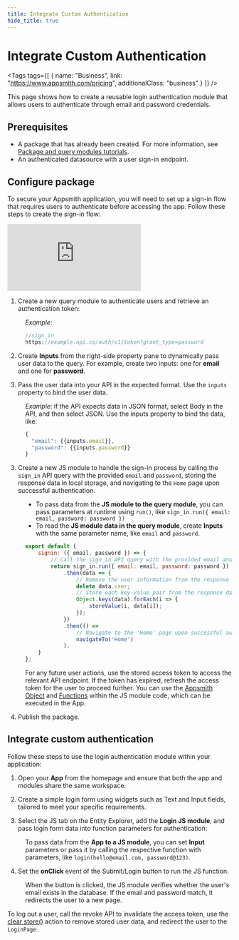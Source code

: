 ```yaml
---
title: Integrate Custom Authentication
hide_title: true
---
```


<!-- vale off -->

<div className="tag-wrapper">
 <h1>Integrate Custom Authentication</h1>

<Tags
tags={[
{ name: "Business", link: "https://www.appsmith.com/pricing", additionalClass: "business" }
]}
/>

</div>

<!-- vale on -->

This page shows how to create a reusable login authentication module that allows users to authenticate through email and password credentials.

## Prerequisites

- A package that has already been created. For more information, see [Package and query modules tutorials](/packages/tutorial/query-module).
- An authenticated datasource with a user sign-in endpoint.



## Configure package

To secure your Appsmith application, you will need to set up a sign-in flow that requires users to authenticate before accessing the app. Follow these steps to create the sign-in flow:


<div style={{ position: "relative", paddingBottom: "calc(50.520833333333336% + 41px)", height: "0", width: "100%" }}>
  <iframe src="https://demo.arcade.software/EbrwbFYIQoyrqb738kX8?embed" frameborder="0" loading="lazy" webkitallowfullscreen mozallowfullscreen allowfullscreen style={{ position: "absolute", top: "0", left: "0", width: "100%", height: "100%", colorScheme: "light" }} title="Appsmith | Connect Data">
  </iframe>
</div>


1. Create a new query module to authenticate users and retrieve an authentication token:


<dd>

*Example*: 

```js
//sign_in
https://example.api.co/auth/v1/token?grant_type=password
```

</dd>


2. Create **Inputs** from the right-side property pane to dynamically pass user data to the query. For example, create two inputs: one for **email** and one for **password**.



   <ZoomImage src="/img/login-inputs-modules.png" alt="" caption="" />



3. Pass the user data into your API in the expected format. Use the `inputs` property to bind the user data. 


<dd>

*Example*: if the API expects data in JSON format, select Body in the API, and then select JSON. Use the inputs property to bind the data, like:

```js
{
  "email": {{inputs.email}},
  "password": {{inputs.password}}
}
```


</dd>


3. Create a new JS module to handle the sign-in process by calling the `sign_in` API query with the provided `email` and `password`, storing the response data in local storage, and navigating to the `Home` page upon successful authentication.

<dd>

* To pass data from the **JS module to the query module**, you can pass parameters at runtime using `run()`, like `sign_in.run({ email: email, password: password })`
* To read the **JS module data in the query module**, create **Inputs** with the same parameter name, like `email` and `password`.


```js
export default {
    signin: ({ email, password }) => {
        // Call the sign_in API query with the provided email and password
        return sign_in.run({ email: email, password: password })
            .then(data => {
                // Remove the user information from the response data for security reasons
                delete data.user;
                // Store each key-value pair from the response data in the local storage
                Object.keys(data).forEach(i => {
                    storeValue(i, data[i]);
                });
            })
            .then(() => 
                // Navigate to the 'Home' page upon successful authentication
                navigateTo('Home')
            );
    }
};
```

For any future user actions, use the stored access token to access the relevant API endpoint.  If the token has expired, refresh the access token for the user to proceed further. You can use the [Appsmith Object](/write-code/reference) and [Functions](/reference/appsmith-framework/widget-actions) within the JS module code, which can be executed in the App.


</dd>


4. Publish the package.



## Integrate custom authentication

Follow these steps to use the login authentication module within your application:



1. Open your **App** from the homepage and ensure that both the app and modules share the same workspace.

2. Create a simple login form using widgets such as Text and Input fields, tailored to meet your specific requirements.

3. Select the JS tab on the Entity Explorer, add the **Login JS module**, and pass login form data into function parameters for authentication:


<dd>

To pass data from the **App to a JS module**, you can set **Input** parameters or pass it by calling the respective function with parameters, like `login(hello@email.com, password@123)`.

<ZoomImage
  src="/img/inputs-js1.png" 
  alt="Inputs image"
  caption=""
/>

</dd>

4. Set the **onClick** event of the Submit/Login button to run the JS function.

<dd>

When the button is clicked, the JS module verifies whether the user's email exists in the database. If the email and password match, it redirects the user to a new page.





</dd>


To log out a user, call the revoke API to invalidate the access token, use the  [clear store()](/reference/appsmith-framework/widget-actions/clear-store) action to remove stored user data, and redirect the user to the `LoginPage`.

















